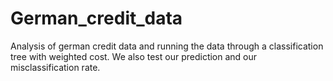 # German_credit_data
Analysis of german credit data and running the data through a classification tree with weighted cost. We also test our prediction and our misclassification rate.
